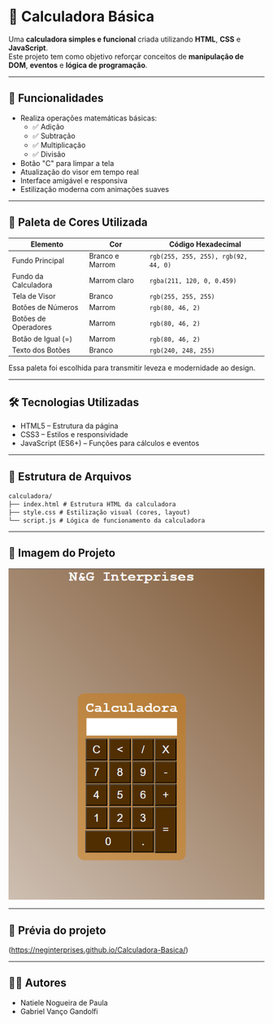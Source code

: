 # 🧮 Calculadora Básica

Uma **calculadora simples e funcional** criada utilizando **HTML**, **CSS** e **JavaScript**.  
Este projeto tem como objetivo reforçar conceitos de **manipulação de DOM**, **eventos** e **lógica de programação**.

---

## 🚀 Funcionalidades

- Realiza operações matemáticas básicas:
  - ✅ Adição
  - ✅ Subtração
  - ✅ Multiplicação
  - ✅ Divisão
- Botão "C" para limpar a tela
- Atualização do visor em tempo real
- Interface amigável e responsiva
- Estilização moderna com animações suaves

---

## 🎨 Paleta de Cores Utilizada

| Elemento             | Cor             | Código Hexadecimal                       |
|----------------------|-----------------|------------------------------------------|
| Fundo Principal      | Branco e Marrom |`rgb(255, 255, 255), rgb(92, 44, 0)`  |
| Fundo da Calculadora | Marrom claro    | `rgba(211, 120, 0, 0.459)`             |
| Tela de Visor        | Branco          | `rgb(255, 255, 255)`                   |
| Botões de Números    | Marrom          | `rgb(80, 46, 2)`                       |
| Botões de Operadores | Marrom          | `rgb(80, 46, 2)`                       |
| Botão de Igual (=)   | Marrom          | `rgb(80, 46, 2)`                       |
| Texto dos Botões     | Branco          | `rgb(240, 248, 255)`                   |

Essa paleta foi escolhida para transmitir leveza e modernidade ao design.

---

## 🛠️ Tecnologias Utilizadas

- HTML5 – Estrutura da página
- CSS3 – Estilos e responsividade
- JavaScript (ES6+) – Funções para cálculos e eventos

---

## 📁 Estrutura de Arquivos

```
calculadora/ 
├── index.html # Estrutura HTML da calculadora 
├── style.css # Estilização visual (cores, layout) 
└── script.js # Lógica de funcionamento da calculadora
```
---

## 📸 Imagem do Projeto

![alt text](img/image.png)

---

## 📸 Prévia do projeto

(https://neginterprises.github.io/Calculadora-Basica/)

---

## 👨‍💻 Autores

- Natiele Nogueira de Paula
- Gabriel Vanço Gandolfi